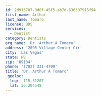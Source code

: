 ```yaml
---
id: 2d913707-0d8f-45f5-ab7d-636307915f94
first_name: Arthur
last_name: Tomaro
license: DDS
services:
  - Dentist
category: Dentists
org_name: 'Dr. Arthur A Tomaro'
address: '2095 Village Center Cir'
city: 'Las Vegas'
state: NV
zip: '89134'
phone: '(702) 331-4700'
title: 'Dr. Arthur A Tomaro'
_geoloc:
  lng: -115.31207
  lat: 36.204548
---
```

